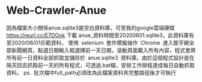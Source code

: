 # Web-Crawler-Anue
因為檔案大小關係anue.sqlite3是空白資料庫，可至我的google雲端硬碟 https://reurl.cc/E7DOok 下載 anue_資料時間至20200601.sqlite3，此資料庫有至2020/06/01示範資料。
使用 selenium 套件模擬操作 Chrome 進入鉅亨網全部新聞網頁，點選日期輸入框選擇前一天日期，滾動頁面載入所有內容，程式會將所有前一日資料全部抓取並儲存於 anue.sqlite3 資料庫。由於這個程式設計是在隔天回去抓取前一天的所有程式，可透過.bat檔，安排工作排程達成每日自動抓取資料。
ps. 批次檔中full_path必須改為此檔案資料夾完整路徑後才可執行
